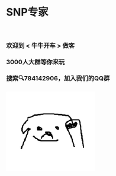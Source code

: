 # SNP专家
<br>

### 欢迎到 < 牛牛开车 > 做客<br><br>3000人大群等你来玩<br><br>搜索🔍784142906，加入我们的QQ群<br><br>![QQ群二维码](images/1.png)

